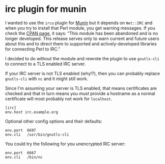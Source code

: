 # irc plugin for munin

I wanted to use the `ircu` plugin for
[Munin](http://munin-monitoring.org) but it depends on `Net::IRC` and
when you try to install that Perl module, you get warning messages. If
you check the
[CPAN page](http://search.cpan.org/~apeiron/Net-IRC-0.79/IRC.pm), it
says: "This module has been abandoned and is no longer developed. This
release serves only to warn current and future users about this and to
direct them to supported and actively-developed libraries for
connecting Perl to IRC."

I decided to do without the module and rewrote the plugin to use
`gnutls-cli` to connect to a TLS enabled IRC server.

If your IRC server is not TLS enabled (why!?), then you can probably
replace `gnutls-cli` with `nc` and it might still work.

Since I'm assuming your server is TLS enabled, that means certificates
are checked and that in turn means you *must* provide a hostname
as a normal certificate will most probably not work for `localhost`.

```
[irc]
env.host irc.example.org
```

Optional other config options and their defaults:

```
env.port  6697
env.cli   /usr/bin/gnutls-cli
```

You could try the following for you unencrypted IRC server:

```
env.port  6667
env.cli   /bin/nc
```
